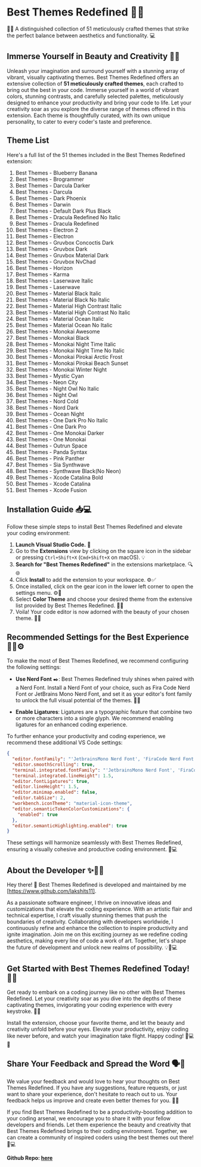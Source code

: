 # Best Themes Redefined 🎨✨

🎨🚀 A distinguished collection of 51 meticulously crafted themes that strike the perfect balance between aesthetics and functionality. 💻

## Immerse Yourself in Beauty and Creativity 🌈🚀

Unleash your imagination and surround yourself with a stunning array of vibrant, visually captivating themes. Best Themes Redefined offers an extensive collection of **51 meticulously crafted themes**, each crafted to bring out the best in your code. Immerse yourself in a world of vibrant colors, stunning contrasts, and carefully selected palettes, meticulously designed to enhance your productivity and bring your code to life. Let your creativity soar as you explore the diverse range of themes offered in this extension. Each theme is thoughtfully curated, with its own unique personality, to cater to every coder's taste and preference.

## Theme List

Here's a full list of the 51 themes included in the Best Themes Redefined extension:

1. Best Themes - Blueberry Banana
2. Best Themes - Brogrammer
3. Best Themes - Darcula Darker
4. Best Themes - Darcula
5. Best Themes - Dark Phoenix
6. Best Themes - Darwin
7. Best Themes - Default Dark Plus Black
8. Best Themes - Dracula Redefined No Italic
9. Best Themes - Dracula Redefined
10. Best Themes - Electron 2
11. Best Themes - Electron
12. Best Themes - Gruvbox Concoctis Dark
13. Best Themes - Gruvbox Dark
14. Best Themes - Gruvbox Material Dark
15. Best Themes - Gruvbox NvChad
16. Best Themes - Horizon
17. Best Themes - Karma
18. Best Themes - Laserwave Italic
19. Best Themes - Laserwave
20. Best Themes - Material Black Italic
21. Best Themes - Material Black No Italic
22. Best Themes - Material High Contrast Italic
23. Best Themes - Material High Contrast No Italic
24. Best Themes - Material Ocean Italic
25. Best Themes - Material Ocean No Italic
26. Best Themes - Monokai Awesome
27. Best Themes - Monokai Black
28. Best Themes - Monokai Night Time Italic
29. Best Themes - Monokai Night Time No Italic
30. Best Themes - Monokai Pirokai Arctic Frost
31. Best Themes - Monokai Pirokai Beach Sunset
32. Best Themes - Monokai Winter Night
33. Best Themes - Mystic Cyan
34. Best Themes - Neon City
35. Best Themes - Night Owl No Italic
36. Best Themes - Night Owl
37. Best Themes - Nord Cold
38. Best Themes - Nord Dark
39. Best Themes - Ocean Night
40. Best Themes - One Dark Pro No Italic
41. Best Themes - One Dark Pro
42. Best Themes - One Monokai Darker
43. Best Themes - One Monokai
44. Best Themes - Outrun Space
45. Best Themes - Panda Syntax
46. Best Themes - Pink Panther
47. Best Themes - Sia Synthwave
48. Best Themes - Synthwave Black(No Neon)
49. Best Themes - Xcode Catalina Bold
50. Best Themes - Xcode Catalina
51. Best Themes - Xcode Fusion

## Installation Guide 📥💻

Follow these simple steps to install Best Themes Redefined and elevate your coding environment:

1. **Launch Visual Studio Code.** 🚀
2. Go to the **Extensions** view by clicking on the square icon in the sidebar or pressing `Ctrl+Shift+X` (`Cmd+Shift+X` on macOS). 💡
3. **Search for "Best Themes Redefined"** in the extensions marketplace. 🔍🌐
4. Click **Install** to add the extension to your workspace. ⚙️✅
5. Once installed, click on the gear icon in the lower left corner to open the settings menu. ⚙️🔧
6. Select **Color Theme** and choose your desired theme from the extensive list provided by Best Themes Redefined. 🌈🎨
7. Voila! Your code editor is now adorned with the beauty of your chosen theme. 🎉✨

## Recommended Settings for the Best Experience 🔧💡⚙️

To make the most of Best Themes Redefined, we recommend configuring the following settings:

- **Use Nerd Font** ✒️: Best Themes Redefined truly shines when paired with a Nerd Font. Install a Nerd Font of your choice, such as Fira Code Nerd Font or JetBrains Mono Nerd Font, and set it as your editor's font family to unlock the full visual potential of the themes. 💪🔤

- **Enable Ligatures**: Ligatures are a typographic feature that combine two or more characters into a single glyph. We recommend enabling ligatures for an enhanced coding experience.

To further enhance your productivity and coding experience, we recommend these additional VS Code settings:

```json
{
  "editor.fontFamily": "'JetbrainsMono Nerd Font', 'FiraCode Nerd Font', 'Hack Nerd Font', 'monospace'",
  "editor.smoothScrolling": true,
  "terminal.integrated.fontFamily": "'JetbrainsMono Nerd Font', 'FiraCode Nerd Font', 'Hack Nerd Font', 'monospace'",
  "terminal.integrated.lineHeight": 1.5,
  "editor.fontLigatures": true,
  "editor.lineHeight": 1.5,
  "editor.minimap.enabled": false,
  "editor.tabSize": 2,
  "workbench.iconTheme": "material-icon-theme",
  "editor.semanticTokenColorCustomizations": {
    "enabled": true
  },
  "editor.semanticHighlighting.enabled": true
}
```

These settings will harmonize seamlessly with Best Themes Redefined, ensuring a visually cohesive and productive coding environment. 💼💻


## About the Developer ✨👩‍💻

Hey there! 👋 Best Themes Redefined is developed and maintained by me  [https://www.github.com/lakshits11].

As a passionate software engineer, I thrive on innovative ideas and customizations that elevate the coding experience. With an artistic flair and technical expertise, I craft visually stunning themes that push the boundaries of creativity. Collaborating with developers worldwide, I continuously refine and enhance the collection to inspire productivity and ignite imagination. Join me on this exciting journey as we redefine coding aesthetics, making every line of code a work of art. Together, let's shape the future of development and unlock new realms of possibility. 💡🎨💻

Get Started with Best Themes Redefined Today! 🚀🎉
--------------------------------------------------

Get ready to embark on a coding journey like no other with Best Themes Redefined. Let your creativity soar as you dive into the depths of these captivating themes, invigorating your coding experience with every keystroke. 💪🚀

Install the extension, choose your favorite theme, and let the beauty and creativity unfold before your eyes. Elevate your productivity, enjoy coding like never before, and watch your imagination take flight. Happy coding! 🌈💻✨

## Share Your Feedback and Spread the Word 🗣️🌟

We value your feedback and would love to hear your thoughts on Best Themes Redefined. If you have any suggestions, feature requests, or just want to share your experience, don't hesitate to reach out to us. Your feedback helps us improve and create even better themes for you. 📣🤝

If you find Best Themes Redefined to be a productivity-boosting addition to your coding arsenal, we encourage you to share it with your fellow developers and friends. Let them experience the beauty and creativity that Best Themes Redefined brings to their coding environment. Together, we can create a community of inspired coders using the best themes out there! 🌟💻

**Github Repo: [here](https://github.com/lakshits11/best-themes-redefined)**